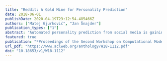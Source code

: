 ```yaml
---
title: "Reddit: A Gold Mine for Personality Prediction"
date: 2018-06-01
publishDate: 2020-04-19T23:12:54.485466Z
authors: ["Matej Gjurković", "Jan Šnajder"]
publication_types: ["1"]
abstract: "Automated personality prediction from social media is gaining increasing attention in natural language processing and social sciences communities. However, due to high labeling costs and privacy issues, the few publicly available datasets are of limited size and low topic diversity. We address this problem by introducing a large-scale dataset derived from Reddit, a source so far overlooked for personality prediction. The dataset is labeled with Myers-Briggs Type Indicators (MBTI) and comes with a rich set of features for more than 9k users. We carry out a preliminary feature analysis, revealing marked differences between the MBTI dimensions and poles. Furthermore, we use the dataset to train and evaluate benchmark personality prediction models, achieving macro F1-scores between 67% and 82% on the individual dimensions and 82% accuracy for exact or one-off accurate type prediction. These results are encouraging and comparable with the reliability of standardized tests."
featured: true
publication: "*Proceedings of the Second Workshop on Computational Modeling of People′s Opinions, Personality, and Emotions in Social Media, NAACL 2018"
url_pdf: "https://www.aclweb.org/anthology/W18-1112.pdf"
doi: "10.18653/v1/W18-1112"
---
```


